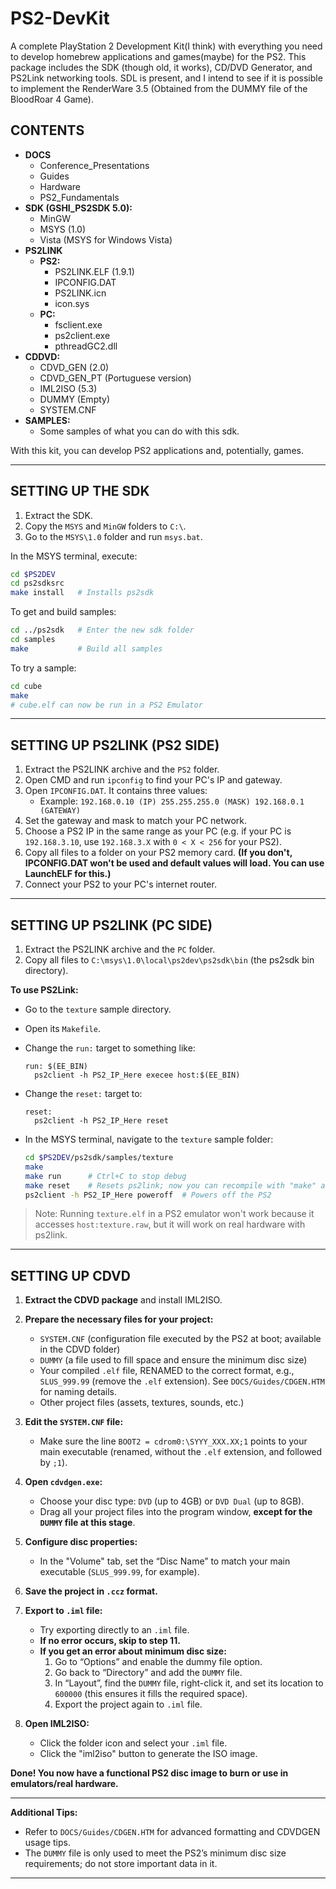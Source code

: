 # PS2-DevKit

A complete PlayStation 2 Development Kit(I think) with everything you need to develop homebrew applications and games(maybe) for the PS2. This package includes the SDK (though old, it works), CD/DVD Generator, and PS2Link networking tools. SDL is present, and I intend to see if it is possible to implement the RenderWare 3.5 (Obtained from the DUMMY file of the BloodRoar 4 Game).

## CONTENTS
- **DOCS**
  - Conference_Presentations 
  - Guides
  - Hardware
  - PS2_Fundamentals
- **SDK (GSHI_PS2SDK 5.0):**
  - MinGW
  - MSYS (1.0)
  - Vista (MSYS for Windows Vista)
- **PS2LINK**
  - **PS2:**
    - PS2LINK.ELF (1.9.1)
    - IPCONFIG.DAT
    - PS2LINK.icn
    - icon.sys
  - **PC:**
    - fsclient.exe
    - ps2client.exe
    - pthreadGC2.dll
- **CDDVD:**
  - CDVD_GEN (2.0)
  - CDVD_GEN_PT (Portuguese version)
  - IML2ISO (5.3)
  - DUMMY (Empty)
  - SYSTEM.CNF
- **SAMPLES:**
  - Some samples of what you can do with this sdk.

With this kit, you can develop PS2 applications and, potentially, games.

---

## SETTING UP THE SDK

1. Extract the SDK.
2. Copy the `MSYS` and `MinGW` folders to `C:\`.
3. Go to the `MSYS\1.0` folder and run `msys.bat`.

In the MSYS terminal, execute:

```sh
cd $PS2DEV
cd ps2sdksrc
make install   # Installs ps2sdk
```

To get and build samples:

```sh
cd ../ps2sdk   # Enter the new sdk folder
cd samples
make           # Build all samples
```

To try a sample:

```sh
cd cube
make
# cube.elf can now be run in a PS2 Emulator
```

---

## SETTING UP PS2LINK (PS2 SIDE)

1. Extract the PS2LINK archive and the `PS2` folder.
2. Open CMD and run `ipconfig` to find your PC's IP and gateway.
3. Open `IPCONFIG.DAT`. It contains three values:
   - Example: `192.168.0.10 (IP) 255.255.255.0 (MASK) 192.168.0.1 (GATEWAY)`
4. Set the gateway and mask to match your PC network.
5. Choose a PS2 IP in the same range as your PC (e.g. if your PC is `192.168.3.10`, use `192.168.3.X` with `0 < X < 256` for your PS2).
6. Copy all files to a folder on your PS2 memory card. **(If you don't, IPCONFIG.DAT won't be used and default values will load. You can use LaunchELF for this.)**
7. Connect your PS2 to your PC's internet router.

---

## SETTING UP PS2LINK (PC SIDE)

1. Extract the PS2LINK archive and the `PC` folder.
2. Copy all files to `C:\msys\1.0\local\ps2dev\ps2sdk\bin` (the ps2sdk bin directory).

**To use PS2Link:**

- Go to the `texture` sample directory.
- Open its `Makefile`.
- Change the `run:` target to something like:

  ```make
  run: $(EE_BIN)
    ps2client -h PS2_IP_Here execee host:$(EE_BIN)
  ```

- Change the `reset:` target to:

  ```make
  reset:
    ps2client -h PS2_IP_Here reset
  ```

- In the MSYS terminal, navigate to the `texture` sample folder:

  ```sh
  cd $PS2DEV/ps2sdk/samples/texture
  make
  make run      # Ctrl+C to stop debug
  make reset    # Resets ps2link; now you can recompile with "make" and "make run" again
  ps2client -h PS2_IP_Here poweroff  # Powers off the PS2
  ```

> Note: Running `texture.elf` in a PS2 emulator won't work because it accesses `host:texture.raw`, but it will work on real hardware with ps2link.

---
## SETTING UP CDVD

1. **Extract the CDVD package** and install IML2ISO.
2. **Prepare the necessary files for your project:**
   - `SYSTEM.CNF` (configuration file executed by the PS2 at boot; available in the CDVD folder)
   - `DUMMY` (a file used to fill space and ensure the minimum disc size)
   - Your compiled `.elf` file, RENAMED to the correct format, e.g., `SLUS_999.99` (remove the `.elf` extension). See `DOCS/Guides/CDGEN.HTM` for naming details.
   - Other project files (assets, textures, sounds, etc.)

3. **Edit the `SYSTEM.CNF` file:**
   - Make sure the line `BOOT2 = cdrom0:\SYYY_XXX.XX;1` points to your main executable (renamed, without the `.elf` extension, and followed by `;1`).

4. **Open `cdvdgen.exe`:**
   - Choose your disc type: `DVD` (up to 4GB) or `DVD Dual` (up to 8GB).
   - Drag all your project files into the program window, **except for the `DUMMY` file at this stage**.

5. **Configure disc properties:**
   - In the "Volume" tab, set the “Disc Name” to match your main executable (`SLUS_999.99`, for example).

6. **Save the project in `.ccz` format.**

7. **Export to `.iml` file:**
   - Try exporting directly to an `.iml` file.
   - **If no error occurs, skip to step 11.**
   - **If you get an error about minimum disc size:**
     1. Go to “Options” and enable the dummy file option.
     2. Go back to “Directory” and add the `DUMMY` file.
     3. In “Layout”, find the `DUMMY` file, right-click it, and set its location to `600000` (this ensures it fills the required space).
     4. Export the project again to `.iml` file.

8. **Open IML2ISO:**
   - Click the folder icon and select your `.iml` file.
   - Click the "iml2iso" button to generate the ISO image.

**Done! You now have a functional PS2 disc image to burn or use in emulators/real hardware.**

---

**Additional Tips:**
- Refer to `DOCS/Guides/CDGEN.HTM` for advanced formatting and CDVDGEN usage tips.
- The `DUMMY` file is only used to meet the PS2’s minimum disc size requirements; do not store important data in it.
---
